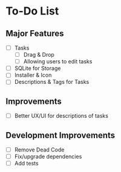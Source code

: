 # To-Do List
## Major Features
- [ ] Tasks
  - [ ] Drag & Drop
  - [ ] Allowing users to edit tasks
- [ ] SQLite for Storage
- [ ] Installer & Icon
- [ ] Descriptions & Tags for Tasks

## Improvements
- [ ] Better UX/UI for descriptions of tasks

## Development Improvements
- [ ] Remove Dead Code
- [ ] Fix/upgrade dependencies
- [ ] Add tests